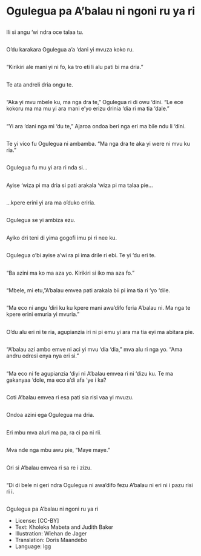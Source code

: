 # Ogulegua pa A’balau ni ngoni ru ya ri

##
Ili si angu ‘wi ndra oce
talaa tu.

##
O’du karakara
Ogulegua a’a ‘dani yi
mvuza koko ru.

##
“Kirikiri ale mani yi ni
fo, ka tro eti li alu pati
bi ma dria.”

##
Te ata andreli dria ongu
te.

##
“Aka yi mvu mbele ku,
ma nga dra te,”
Ogulegua ri di owu
‘dini.
“Le ece kokoru ma ma
mu yi ara mani e’yo
erizu drinia ‘dia ri ma
tia ‘dale.”

##
“Yi ara ‘dani nga mi ‘du
te,” Ajaroa ondoa beri
nga eri ma bile ndu li
‘dini.

##
Te yi vico fu Ogulegua
ni ambamba. “Ma nga
dra te aka yi were ni
mvu ku ria.”

##
Ogulegua fu mu yi ara
ri nda si…

##
Ayise ‘wiza pi ma dria si
pati arakala ‘wiza pi ma
talaa pie…

##
…kpere erini yi ara ma
o’duko eriria.

##
Ogulegua se yi ambiza
ezu.

##
Ayiko dri teni di yima
gogofi imu pi ri nee ku.

##
Ogulegua o’bi ayise
a’wi ra pi ima drile ri
ebi.
Te yi ‘du eri te.

##
“Ba azini ma ko ma aza
yo. Kirikiri si iko ma aza
fo.”

##
“Mbele, mi etu,”A’balau
emvea pati arakala bii
pi ima tia ri ‘yo ‘dile.

##

##
“Ma eco ni angu ‘diri ku
ku kpere mani awa’difo
feria A’balau ni. Ma nga
te kpere erini emuria yi
mvuria.”

##
O’du alu eri ni te ria,
agupianzia iri ni pi emu
yi ara ma tia eyi ma
abitara pie.

##
“A’balau azi ambo emve
ni aci yi mvu ‘dia ‘dia,”
mva alu ri nga yo.
“Ama andru odresi enya
nya eri si.”

##

##
“Ma eco ni fe
agupianzia ‘diyi ni
A’balau emvea ri ni
‘dizu ku. Te ma
gakanyaa ‘dole, ma eco
a’di afa ‘ye i ka?

##
Coti A’balau emvea ri
esa pati sia risi vaa yi
mvuzu.

##

##
Ondoa azini ega
Ogulegua ma dria.

##
Eri mbu mva aluri ma
pa, ra ci pa ni rii.

##
Mva nde nga mbu awu
pie, “Maye maye.”

##
Ori si A’balau emvea ri
sa re i zizu.

##
“Di di bele ni geri ndra
Ogulegua ni awa’difo
fezu A’balau ni eri ni i
pazu risi ri i.

##
Ogulegua pa A’balau ni ngoni ru ya
ri
* License: [CC-BY]
* Text: Kholeka Mabeta and Judith Baker
* Illustration: Wiehan de Jager
* Translation: Doris Maandebo
* Language: lgg
